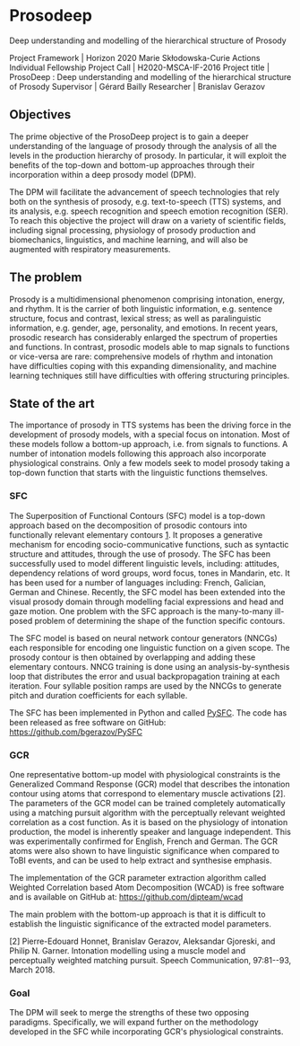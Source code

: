 # Prosodeep
Deep understanding and modelling of the hierarchical structure of Prosody

Project Framework |	Horizon 2020 Marie Skłodowska-Curie Actions Individual Fellowship
Project Call 	| H2020-MSCA-IF-2016
Project title 	| ProsoDeep : Deep understanding and modelling of the hierarchical structure of Prosody
Supervisor 	| Gérard Bailly
Researcher 	| Brаnislаv Gеrаzоv

## Objectives

The prime objective of the ProsoDeep project is to gain a deeper understanding of the language of prosody through the analysis of all the levels in the production hierarchy of prosody. In particular, it will exploit the benefits of the top-down and bottom-up approaches through their incorporation within a deep prosody model (DPM).

The DPM will facilitate the advancement of speech technologies that rely both on the synthesis of prosody, e.g. text-to-speech (TTS) systems, and its analysis, e.g. speech recognition and speech emotion recognition (SER). To reach this objective the project will draw on a variety of scientific fields, including signal processing, physiology of prosody production and biomechanics, linguistics, and machine learning, and will also be augmented with respiratory measurements.

## The problem

Prosody is a multidimensional phenomenon comprising intonation, energy, and rhythm. It is the carrier of both linguistic information, e.g. sentence structure, focus and contrast, lexical stress; as well as paralinguistic information, e.g. gender, age, personality, and emotions. In recent years, prosodic research has considerably enlarged the spectrum of properties and functions. In contrast, prosodic models able to map signals to functions or vice-versa are rare: comprehensive models of rhythm and intonation have difficulties coping with this expanding dimensionality, and machine learning techniques still have difficulties with offering structuring principles.

## State of the art

The importance of prosody in TTS systems has been the driving force in the development of prosody models, with a special focus on intonation. Most of these models follow a bottom-up approach, i.e. from signals to functions. A number of intonation models following this approach also incorporate physiological constrains. Only a few models seek to model prosody taking a top-down function that starts with the linguistic functions themselves.

### SFC

The Superposition of Functional Contours (SFC) model is a top-down approach based on the decomposition of prosodic contours into functionally relevant elementary contours [1](refs.md). It proposes a generative mechanism for encoding socio-communicative functions, such as syntactic structure and attitudes, through the use of prosody. The SFC has been successfully used to model different linguistic levels, including: attitudes, dependency relations of word groups, word focus, tones in Mandarin, etc. It has been used for a number of languages including: French, Galician, German and Chinese. Recently, the SFC model has been extended into the visual prosody domain through modelling facial expressions and head and gaze motion. One problem with the SFC approach is the many-to-many ill-posed problem of determining the shape of the function specific contours.

The SFC model is based on neural network contour generators (NNCGs) each responsible for encoding one linguistic function on a given scope. The prosody contour is then obtained by overlapping and adding these elementary contours. NNCG training is done using an analysis-by-synthesis loop that distributes the error and usual backpropagation training at each iteration. Four syllable position ramps are used by the NNCGs to generate pitch and duration coefficients for each syllable.

The SFC has been implemented in Python and called [PySFC](PySFC.md). The code has been released as free software on GitHub: https://github.com/bgerazov/PySFC

### GCR

One representative bottom-up model with physiological constraints is the Generalized Command Response (GCR) model that describes the intonation contour using atoms that correspond to elementary muscle activations [2]. The parameters of the GCR model can be trained completely automatically using a matching pursuit algorithm with the perceptually relevant weighted correlation as a cost function. As it is based on the physiology of intonation production, the model is inherently speaker and language independent. This was experimentally confirmed for English, French and German. The GCR atoms were also shown to have linguistic significance when compared to ToBI events, and can be used to help extract and synthesise emphasis.

The implementation of the GCR parameter extraction algorithm called Weighted Correlation based Atom Decomposition (WCAD) is free software and is available on GitHub at: https://github.com/dipteam/wcad

The main problem with the bottom-up approach is that it is difficult to establish the linguistic significance of the extracted model parameters.

[2] Pierre-Edouard Honnet, Branislav Gerazov, Aleksandar Gjoreski, and Philip N. Garner. Intonation modelling using a muscle model and perceptually weighted matching pursuit. Speech Communication, 97:81--93, March 2018.

### Goal

The DPM will seek to merge the strengths of these two opposing paradigms. Specifically, we will expand further on the methodology developed in the SFC while incorporating GCR's physiological constraints.
